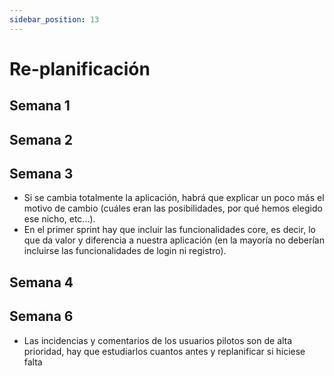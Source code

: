 ```yaml
---
sidebar_position: 13
---
```


# Re-planificación

## Semana 1

## Semana 2

## Semana 3
- Si se cambia totalmente la aplicación, habrá que explicar un poco más el motivo de cambio (cuáles eran las posibilidades, por qué hemos elegido ese nicho, etc...). 
- En el primer sprint hay que incluir las funcionalidades core, es decir, lo que da valor y diferencia a nuestra aplicación (en la mayoría no deberían incluirse las funcionalidades de login ni registro).

## Semana 4

## Semana 6
- Las incidencias y comentarios de los usuarios pilotos son de alta prioridad, hay que estudiarlos cuantos antes y replanificar si hiciese falta